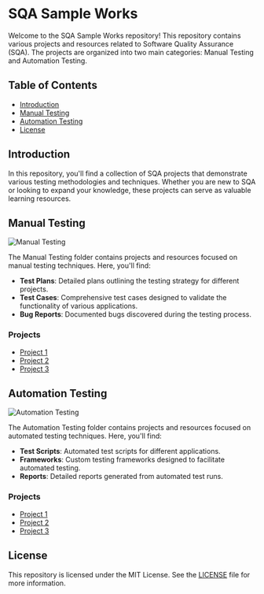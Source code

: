 # SQA Sample Works

Welcome to the SQA Sample Works repository! This repository contains various projects and resources related to Software Quality Assurance (SQA). The projects are organized into two main categories: Manual Testing and Automation Testing.

## Table of Contents

- [Introduction](#introduction)
- [Manual Testing](#manual-testing)
- [Automation Testing](#automation-testing)
- [License](#license)

## Introduction

In this repository, you'll find a collection of SQA projects that demonstrate various testing methodologies and techniques. Whether you are new to SQA or looking to expand your knowledge, these projects can serve as valuable learning resources.

## Manual Testing

![Manual Testing]([https://via.placeholder.com/150](https://www.google.com/search?sca_esv=9b22f68bf05ca09c&sxsrf=ADLYWII4s_5cM-UgtiJH3ACKc5kWWxta0g:1716780192341&q=manual+testing&uds=ADvngMg-IfzkoKaxeHmaO3PpvbcsOBWciIRtqmel7aAqE_tE0LQjOfJsp5QH5uq72wi8-OxRsqQ4AqAWTr0-kd0MZzZj_NILZti_fvVnweVIUvpAtirCpoU6dMDGF7sZsx46gb70cDs2j2UirxmmWyPSJi-TShaPYOH2-tVmF7_a2BJYhq4T_58E8xa5HVSXc1Dm5RtM38IR8csTfxg_WXg1_sk-m12tgYeeQHRQjMGR3V-U-RnCxkDunKJyNd0XloEh16L55oGzqWFSxXPMZYCMGABsGajXF6ex6FP-XSomtYN6-_QI7rVQIkXIps_p0bdziw6p-74F&udm=2&prmd=ivsnbmz&sa=X&ved=2ahUKEwiKhZbM8KyGAxVVRmwGHSvSC50QtKgLegQIDRAB&biw=1366&bih=607&dpr=1#vhid=60zzz_yTr05KXM&vssid=mosaic))

The Manual Testing folder contains projects and resources focused on manual testing techniques. Here, you'll find:

- **Test Plans**: Detailed plans outlining the testing strategy for different projects.
- **Test Cases**: Comprehensive test cases designed to validate the functionality of various applications.
- **Bug Reports**: Documented bugs discovered during the testing process.

### Projects

- [Project 1](Manual%20Testing/Project%201)
- [Project 2](Manual%20Testing/Project%202)
- [Project 3](Manual%20Testing/Project%203)

## Automation Testing

![Automation Testing](https://via.placeholder.com/150)

The Automation Testing folder contains projects and resources focused on automated testing techniques. Here, you'll find:

- **Test Scripts**: Automated test scripts for different applications.
- **Frameworks**: Custom testing frameworks designed to facilitate automated testing.
- **Reports**: Detailed reports generated from automated test runs.

### Projects

- [Project 1](Automation%20Testing/Project%201)
- [Project 2](Automation%20Testing/Project%202)
- [Project 3](Automation%20Testing/Project%203)


## License

This repository is licensed under the MIT License. See the [LICENSE](LICENSE) file for more information.

